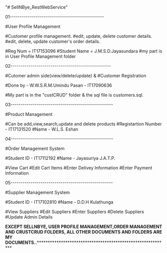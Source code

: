 "# SellNBye_RestWebService"


01-----------------------------------------------

#User Profile Management

#Customer profile management.
#edit, update, delete customer details.
#edit, delete, update customer's order details.

#Reg Num = IT17153096
#Student Name = J.M.S.D.Jayasundara
#my part is in User Profile Management folder

02--------------------------------------------------

#Cutomer admin side(view/delete/update) & #Customer Registration

#Done by - W.W.S.R.M.Umindu Pasan - IT17090636

#My part is in the "custCRUD" folder & the sql file is customers.sql.

03---------------------------------------------------

#Product Management

#Can be add,view,search,update and delete products
#Registartion Number - IT17131520
#Name - W.L.S. Eshan

04---------------------------------------------------

#Order Management System

#Student ID - IT17112192
#Name - Jayasuriya J.A.T.P.

#View Cart
#Edit Cart Items
#Enter Delivey Information
#Enter Payment Information

05---------------------------------------------------

#Supplier Management System

#Student ID - IT17102810
#Name - D.D.H Kulathunga

#View Suppliers
#Edit Suppliers
#Enter Suppliers
#Delete Suppliers
#Update Admin Details

**********************************EXCEPT SELLNBYE, USER PROFILE MANAGEMENT,ORDER MANAGEMENT AND CRUSTCRUD FOLDERS, ALL OTHER DOCUMENTS AND FOLDERS ARE MY DOCUMENTS..**********************************************************************************************
